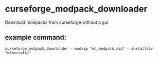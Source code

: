 # curseforge_modpack_downloader
Download modpacks from curseforge without a gui

## example command:
```
curseforge_modpack_downloader --modzip "mc_modpack.zip" --installdir "minecraft/"
```
